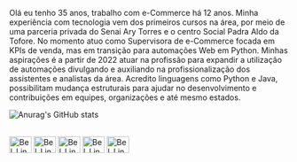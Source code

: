 Olá eu tenho 35 anos, trabalho com e-Commerce há 12 anos. 
Minha experiência com tecnologia vem dos primeiros cursos na área, por meio de uma parceria privada do Senai Ary Torres e o centro Social Padra Aldo da Tofore. 
No momento atuo como Supervisora de e-Commerce focada em KPIs de venda, mas em transição para automações Web em Python. 
Minhas aspirações é a partir de 2022 atuar na profissão para expandir a utilização de automações divulgando e auxiliando na profissionalização dos assistentes e analistas da área.
Acredito linguagens como Python e Java, possibilitam mudança estruturais para ajudar no desenvolvimento e contribuições em equipes, organizações e até mesmo estados. 

![Anurag's GitHub stats](https://github-readme-stats.vercel.app/api?username=Iza-Bel&show_icons=true&theme=default)
<div style="display: inline_block"><br>
<img align="center" alt="Bel_Ling" height="30" width="40" src="https://cdn.jsdelivr.net/gh/devicons/devicon/icons/python/python-original.svg" />
<img align="center" alt="Bel_Ling" height="30" width="40" src="https://cdn.jsdelivr.net/gh/devicons/devicon/icons/java/java-original.svg" />
<img align="center" alt="Bel_Ling" height="30" width="40" src="https://cdn.jsdelivr.net/gh/devicons/devicon/icons/css3/css3-original.svg" />
<img align="center" alt="Bel_Ling" height="30" width="40" src="https://cdn.jsdelivr.net/gh/devicons/devicon/icons/html5/html5-original.svg" />
<img align="center" alt="Bel_Ling" height="30" width="40" src="https://cdn.jsdelivr.net/gh/devicons/devicon/icons/photoshop/photoshop-plain.svg" />
          
 </div><br>


          
